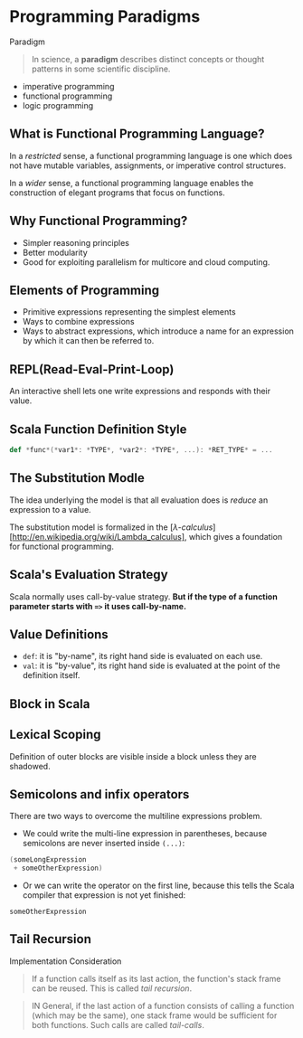 # Programming Paradigms

Paradigm
> In science, a **paradigm** describes distinct concepts or thought patterns in some scientific discipline.
* imperative programming
* functional programming
* logic programming

## What is Functional Programming Language?

In a *restricted* sense, a functional programming language is one which does not have mutable variables, assignments, or imperative control structures.

In a *wider* sense, a functional programming language enables the construction of elegant programs that focus on functions.

## Why Functional Programming?
* Simpler reasoning principles
* Better modularity
* Good for exploiting parallelism for multicore and cloud computing.

## Elements of Programming
* Primitive expressions representing the simplest elements
* Ways to combine expressions
* Ways to abstract expressions, which introduce a name for an expression by which it can then be referred to.

## REPL(Read-Eval-Print-Loop)
An interactive shell lets one write expressions and responds with their value.

## Scala Function Definition Style
```scala
def *func*(*var1*: *TYPE*, *var2*: *TYPE*, ...): *RET_TYPE* = ...
```

## The Substitution Modle
The idea underlying the model is that all evaluation does is *reduce* an expression to a value.

The substitution model is formalized in the [*λ-calculus*][http://en.wikipedia.org/wiki/Lambda_calculus], which gives a foundation for functional programming.

## Scala's Evaluation Strategy
Scala normally uses call-by-value strategy.
**But if the type of a function parameter starts with `=>` it uses call-by-name.**

## Value Definitions
* `def`: it is "by-name", its right hand side is evaluated on each use.
* `val`: it is "by-value", its right hand side is evaluated at the point of the definition itself.

## Block in Scala

## Lexical Scoping
Definition of outer blocks are visible inside a block unless they are shadowed.

## Semicolons and infix operators
There are two ways to overcome the multiline expressions problem.
* We could write the multi-line expression in parentheses, because semicolons are never inserted inside `(...)`:
```Scala
(someLongExpression
 + someOtherExpression)
```
* Or we can write the operator on the first line, because this tells the Scala compiler that expression is not yet finished:
``` someLongExpression +
someOtherExpression
```

## Tail Recursion
Implementation Consideration
> If a function calls itself as its last action, the function's stack frame can be reused. This is called *tail recursion*.

>IN General, if the last action of a function consists of calling a function (which may be the same), one stack frame would be sufficient for both functions. Such calls are called *tail-calls*.

